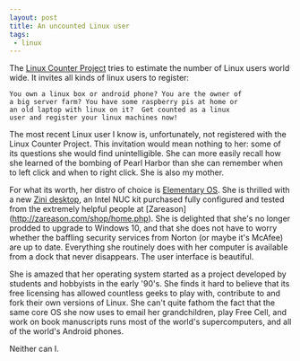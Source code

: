 ```yaml
---
layout: post
title: An uncounted Linux user
tags:
 - linux
---
```


The [Linux  Counter Project](https://www.linuxcounter.net/) tries to estimate the number of Linux users world wide.  It invites all kinds of linux users to register:

    You own a linux box or android phone? You are the owner of
    a big server farm? You have some raspberry pis at home or
    an old laptop with linux on it?  Get counted as a linux
    user and register your linux machines now!


The most recent Linux user I know is, unfortunately, not registered with the Linux Counter Project.  This invitation  would mean nothing to her: some of its questions  she would find unintelligible.  She can more easily recall how she learned of the bombing of Pearl Harbor than she can remember when to left click and when to right click.  She is also my mother.

For what its worth, her distro of choice is [Elementary OS](https://elementary.io/).  She is thrilled with a new [Zini desktop](http://zareason.com/shop/Desktops/), an Intel NUC kit purchased fully configured and tested from the extremely helpful people at [Zareason] (http://zareason.com/shop/home.php).  She is delighted that she's no longer prodded to upgrade to Windows 10, and that she does not have to worry whether the baffling security services from Norton (or maybe it's McAfee) are up to date.  Everything she routinely does with her computer is available from a dock that never disappears.  The user interface is beautiful.

She is amazed that her operating system started as a  project developed by students and hobbyists in the early '90's.   She finds it hard to believe that its free licensing has allowed countless geeks to play with, contribute to and fork their own versions of Linux.  She can't quite fathom the fact that the same core OS she now uses to email her grandchildren, play Free Cell, and work on book manuscripts runs most of the world's supercomputers, and all of the world's Android phones.

Neither can I.
